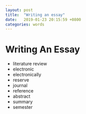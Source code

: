 ```yaml
---
layout: post
title:  "Writing an essay"
date:   2019-01-23 20:15:59 +0800
categories: words
---
```


# Writing An Essay
- literature review
- electronic 
- electronically
- reserve
- journal
- reference
- abstract
- summary
- semester
